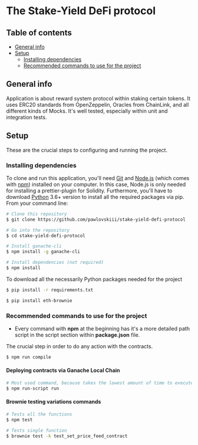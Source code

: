 # The Stake-Yield DeFi protocol

## Table of contents

- [General info](#general-info)
- [Setup](#setup)
  - [Installing dependencies](#installing-dependencies)
  - [Recommended commands to use for the project](#recommended-commands-to-use-for-the-project)

## General info

Application is about reward system protocol within staking certain tokens. It uses ERC20 standards from OpenZeppelin, Oracles from ChainLink, and all different kinds of Mocks. It's well tested, especially within unit and integration tests.

## Setup

These are the crucial steps to configuring and running the project.

### Installing dependencies

To clone and run this application, you'll need [Git](https://git-scm.com) and [Node.js](https://nodejs.org/en/download/) (which comes with [npm](http://npmjs.com)) installed on your computer. In this case, Node.js is only needed for installing a prettier-plugin for Solidity. Furthermore, you'll have to download [Python](https://www.python.org/downloads/) 3.6+ version to install all the required packages via pip. From your command line:

```bash
# Clone this repository
$ git clone https://github.com/pawlovskiii/stake-yield-defi-protocol

# Go into the repository
$ cd stake-yield-defi-protocol

# Install ganache-cli
$ npm install -g ganache-cli

# Install dependencies (not required)
$ npm install
```

To download all the necessarily Python packages needed for the project

```bash
$ pip install -r requirements.txt

$ pip install eth-brownie
```

### Recommended commands to use for the project

- Every command with **npm** at the beginning has it's a more detailed path script in the script section within **package.json** file.

The crucial step in order to do any action with the contracts.

```bash
$ npm run compile
```

#### Deploying contracts via Ganache Local Chain

```bash
# Most used command, because takes the lowest amount of time to execute all the transactions
$ npm run-script run
```

#### Brownie testing variations commands

```bash
# Tests all the functions
$ npm test

# Tests single function
$ brownie test -k test_set_price_feed_contract
```
